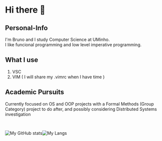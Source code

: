 # Hi there 👋

## Personal-Info

I'm Bruno and I study Computer Science at UMinho. <br/>
I like funcional programming and low level imperative programming.

## What I use

1. VSC
2. VIM ( I will share my .vimrc when I have time )

## Academic Pursuits

Currently focused on OS and OOP projects with a Formal Methods (Group Category) project to do after, and possibly considering Distributed Systems investigation

<br/>

![My GitHub stats](https://github-readme-stats.vercel.app/api?username=greybrunix&hide=prs,issues,contribs&count_private=true&show_icons=true&theme=gruvbox)![My Langs](https://github-readme-stats.vercel.app/api/top-langs/?username=greybrunix&layout=compact&langs_count=10&theme=gruvbox&hide=vim,Makefile,python)

